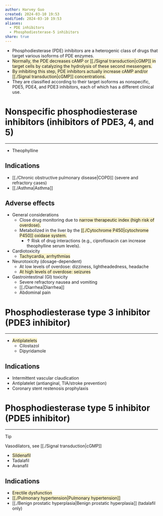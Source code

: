 ```yaml
---
author: Harvey Guo
created: 2024-03-10 19:53
modified: 2024-03-10 19:53
aliases:
  - PDE inhibitors
  - Phosphodiesterase-5 inhibitors
share: true
---
```

- Phosphodiesterase (PDE) inhibitors are a heterogenic class of drugs that target various isoforms of PDE enzymes. 
- <span style="background:rgba(240, 200, 0, 0.2)">Normally, the PDE decreases cAMP or [[./Signal transduction|cGMP]] in target cells by catalyzing the hydrolysis of these second messengers. </span>
- <span style="background:rgba(240, 200, 0, 0.2)">By inhibiting this step, PDE inhibitors actually increase cAMP and/or [[./Signal transduction|cGMP]] concentrations. </span>
- They are classified according to their target isoforms as nonspecific, PDE5, PDE4, and PDE3 inhibitors, each of which has a different clinical use.
# Nonspecific phosphodiesterase inhibitors (inhibitors of PDE3, 4, and 5)
---
- Theophylline
## Indications
- [[./Chronic obstructive pulmonary disease|COPD]] (severe and refractory cases)
- [[./Asthma|Asthma]]
## Adverse effects
- General considerations
	- Close drug monitoring due to <span style="background:rgba(240, 200, 0, 0.2)">narrow therapeutic index (high risk of overdose).</span>
	- Metabolized in the liver by the <span style="background:rgba(240, 200, 0, 0.2)">[[./Cytochrome P450|cytochrome P450]] oxidase system.</span>
		- ↑ Risk of drug interactions (e.g., ciprofloxacin can increase theophylline serum levels).
- Cardiotoxicity
	- <span style="background:rgba(240, 200, 0, 0.2)">Tachycardia, arrhythmias</span>
- Neurotoxicity (dosage-dependent)
	- At low levels of overdose: dizziness, lightheadedness, headache
	- <span style="background:rgba(240, 200, 0, 0.2)">At high levels of overdose: seizures</span>
- Gastrointestinal (GI) toxicity
	- Severe refractory nausea and vomiting
	- [[./Diarrhea|Diarrhea]]
	- Abdominal pain
# Phosphodiesterase type 3 inhibitor (PDE3 inhibitor)
---
- <span style="background:rgba(240, 200, 0, 0.2)">Antiplatelets</span>
	- Cilostazol
	- Dipyridamole
## Indications
- Intermittent vascular claudication
- Antiplatelet (antianginal, TIA/stroke prevention)
- Coronary stent restenosis prophylaxis

# Phosphodiesterase type 5 inhibitor (PDE5 inhibitor) 
---
>[!tip] 
>Vasodilators, see [[./Signal transduction|cGMP]] 
- <span style="background:rgba(240, 200, 0, 0.2)">Sildenafil</span>
- Tadalafil
- Avanafil
## Indications
- <span style="background:rgba(240, 200, 0, 0.2)">Erectile dysfunction</span>
- <span style="background:rgba(240, 200, 0, 0.2)">[[./Pulmonary hypertension|Pulmonary hypertension]]</span>
- [[./Benign prostatic hyperplasia|Benign prostatic hyperplasia]] (tadalafil only)
